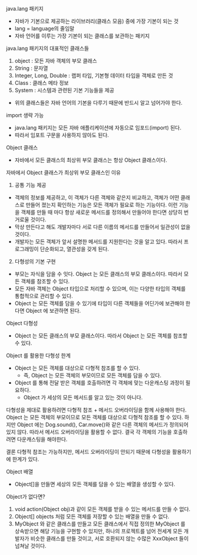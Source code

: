 java.lang 패키지
- 자바가 기본으로 제공하는 라이브러리(클래스 모음) 중에 가장 기본이 되는 것
- lang = language의 줄임말
- 자바 언어를 이루는 가장 기본이 되는 클래스를 보관하는 패키지

java.lang 패키지의 대표적인 클래스들
1. object : 모든 자바 객체의 부모 클래스
2. String : 문자열
3. Integer, Long, Double : 랩퍼 타입, 기본형 데이터 타입을 객체로 만든 것
4. Class : 클래스 메타 정보
5. System : 시스템과 관련된 기본 기능들을 제공
- 위의 클래스들은 자바 언어의 기본을 다루기 때문에 반드시 알고 넘어가야 한다.

import 생략 가능
- java.lang 패키지는 모든 자바 애플리케이션에 자동으로 임포드(import) 된다.
- 따라서 임포트 구문을 사용하지 않아도 된다.

Object 클래스
- 자바에서 모든 클래스의 최상위 부모 클래스는 항상 Object 클래스이다.

자바에서 Object 클래스가 최상위 부모 클래스인 이유
1. 공통 기능 제공
- 객체의 정보를 제공하고, 이 객체가 다른 객체와 같은지 비교하고, 객체가 어떤 클래스로 만들어 졌는지
  확인하는 기능은 모든 객체가 필요로 하는 기능이다. 이런 기능을 객체를 만들 때 마다 항상 새로운
  메서드를 정의해서 만들어야 한다면 상당히 번거로울 것이다.
- 막상 만든다고 해도 개발자마다 서로 다른 이름의 메서드를 만들어서 일관성이 없을 것이다.
- 개발자는 모든 객체가 앞서 설명한 메서드를 지원한다는 것을 알고 있다.
  따라서 프로그래밍이 단순화되고, 열관성을 갖게 된다.

2. 다형성의 기본 구현
- 부모는 자식을 담을 수 잇다. Object 는 모든 클래스의 부모 클래스이다. 따라서 모든 객체를 참조할 수 있다.
- 모든 자바 객체는 Object 타입으로 처리할 수 있으며, 이는 다양한 타입의 객체를 통합적으로 관리할 수 있다.
- Object 는 모든 객체를 담을 수 있기에 타입이 다른 객체들을 어딘가에 보관해야 한다면 Object 에 보관하면 된다.

Object 다형성
- Object 는 모든 클래스의 부모 클래스이다. 따라서 Object 는 모든 객체를 참조할 수 있다.

Object 를 활용한 다형성 한계
- Object 는 모든 객체를 대상으로 다형적 참조를 할 수 있다.
    - 즉, Object 는 모든 객체의 부모이므로 모든 객체를 담을 수 있다.
- Object 를 통해 전달 받은 객체를 호출하려면 각 객체에 맞는 다운캐스팅 과정이 필요하다.
    - Object 가 세상의 모든 메서드를 알고 있는 것이 아니다.

다형성을 제대로 활용하려면 다형적 참조 + 메서드 오버라이딩을 함께 사용해야 한다.
Object 는 모든 객체의 부모이므로 모든 객체를 대상으로 다형적 참조를 할 수 있다.
하지만 Object 에는 Dog.sound(), Car.move()와 같은 다른 객체의 메서드가 정의되어 있지 않다.
따라서 메서드 오버라이딩을 활용할 수 없다.
결국 각 객체의 기능을 호출하려면 다운캐스팅을 해야한다.

결론
다형적 참조는 가능하지만, 메서드 오버라이딩이 안되기 때문에 다형성을 활용하기에 한계가 있다.

Object 배열
- Object[]을 만들면 세상의 모든 객체를 담을 수 있는 배열을 생성할 수 있다.

Object가 없다면?
1. void action(Object obj)과 같이 모든 객체를 받을 수 있는 메서드를 만들 수 없다.
2. Object[] objects 처럼 모든 객체를 저장할 수 있는 배열을 만들 수 없다.
3. MyObject 와 같은 클래스를 만들고 모든 클래스에서 직접 정의한 MyObject 를 상속받으면 해당 기능을 구현할 수 있지만,
   하나의 프로젝트를 넘어 전세계 모든 개발자가 비슷한 클래스를 만들 것이고,
   서로 호환되지 않는 수많은 XxxObject 들이 넘쳐날 것이다.



